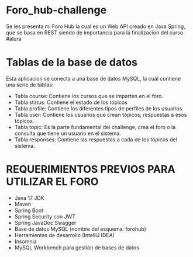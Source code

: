 # Foro_hub-challenge
Se les presenta mi Foro Hub la cual es un Web API  creado en Java Spring, que se basa en REST siendo de importancia para la finalizacion del curso #alura
<h1>Tablas de la base de datos</h1>

Esta aplicacion se conecta a una base de datos MySQL, la cuàl contiene una serie de tablas:

<ul>
  <li>Tabla course: Contiene los cursos que se imparten en el foro.</li>
  <li>Tabla status: Contiene el estado de los tópicos </li>
  <li>Tabla profile: Contiene los diferentes tipos de perfiles de los usuarios </li>
  <li>Tabla user: Contiene los usuarios que crean tópicos, respuestas a esos tópicos.</li>
  <li>Tabla topic: Es la parte fundamental del challenge, crea el foro o la consulta que tiene un usuario en el sistema.</li>
  <li>Tabla responses: Contiene las respuestas a cada de los tópicos del sistema.</li>
  
</ul>
<h1>REQUERIMIENTOS PREVIOS PARA UTILIZAR EL FORO </h1>
<ul>


  <li>  Java 17 JDK </li>
  <li>Maven</li>
  <li>Spring Boot</li>
  <li>Spring Security con JWT</li>
  <li>Spring JavaDoc Swagger</li>
  <li>Base de datos MySQL (nombre del esquema: forohub)</li>
  <li>Herramientas de desarrollo (IntelliJ IDEA) </li>
  <li>Insomnia </li>
  <li> MySQL Workbench para gestión de bases de datos</li>

  
</ul>
